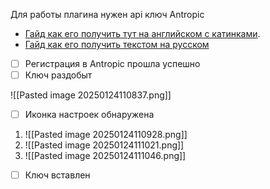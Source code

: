 
Для работы плагина нужен api ключ Antropic
- [Гайд как его получить тут на английском с катинками](https://www.merge.dev/blog/anthropic-api-key). 
- [Гайд как его получить текстом на русском](https://support.anthropic.com/ru/articles/8114521-%D0%BA%D0%B0%D0%BA-%D1%8F-%D0%BC%D0%BE%D0%B3%D1%83-%D0%BF%D0%BE%D0%BB%D1%83%D1%87%D0%B8%D1%82%D1%8C-%D0%B4%D0%BE%D1%81%D1%82%D1%83%D0%BF-%D0%BA-api-anthropic)


- [ ] Регистрация в Antropic прошла успешно
- [ ] Ключ раздобыт

![[Pasted image 20250124110837.png]]
- [ ] Иконка настроек обнаружена 


1) ![[Pasted image 20250124110928.png]]
2) ![[Pasted image 20250124111021.png]]
3) ![[Pasted image 20250124111046.png]]

- [ ] Ключ вставлен



